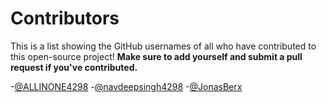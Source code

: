 # Contributors

This is a list showing the GitHub usernames of all who have contributed to this open-source project! **Make sure to add yourself and submit a pull request if you've contributed.**

-[@ALLINONE4298](https://github.com/ALLINONE4298)
-[@navdeepsingh4298](https://github.com/navdeepsingh4298)
-[@JonasBerx](https://github.com/JonasBerx)